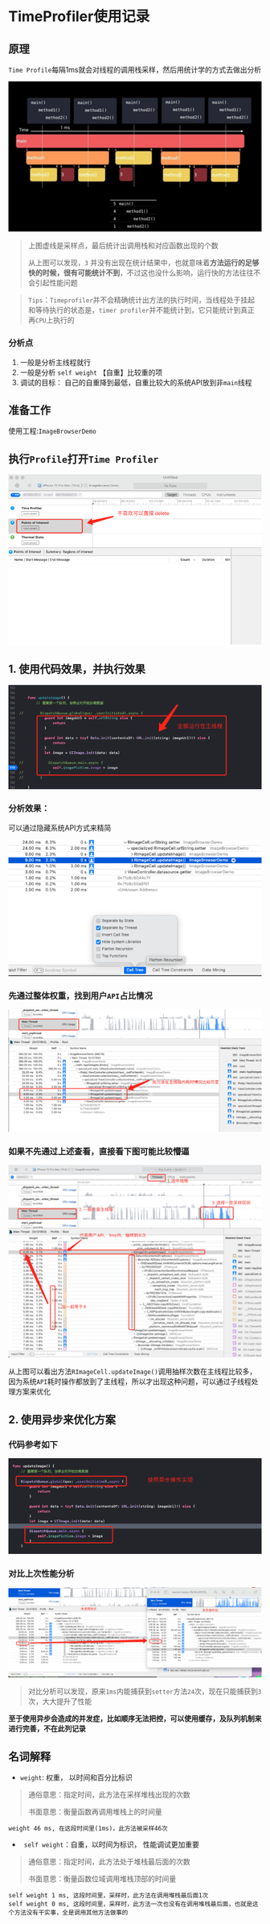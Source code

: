 # TimeProfiler使用记录

## 原理

`Time Profile`每隔1ms就会对线程的调用栈采样，然后用统计学的方式去做出分析

![TimeProfiler_01](../Images/TimeProfiler/TimeProfiler_01.jpg)

> 上图虚线是采样点，最后统计出调用栈和对应函数出现的个数
>
> 从上图可以发现，`3` 并没有出现在统计结果中，也就意味着<b>方法运行的足够快的时候，很有可能统计不到</b>，不过这也没什么影响，运行快的方法往往不会引起性能问题



> `Tips`：`Timeprofiler`并不会精确统计出方法的执行时间，当线程处于挂起和等待执行的状态是，`timer profiler`并不能统计到，它只能统计到真正再`CPU`上执行的





### 分析点

1. 一般是分析主线程就行
2. 一般是分析 `self weight` 【自重】比较重的项
3. 调试的目标： 自己的自重降到最低，自重比较大的系统API放到非`main`线程



## 准备工作
使用工程:`ImageBrowserDemo`

## 执行`Profile`打开`Time Profiler`

![TimeProfiler_02](../Images/TimeProfiler/TimeProfiler_02.png)



## 1. 使用代码效果，并执行效果

![TimeProfiler_03](../Images/TimeProfiler/TimeProfiler_03.png)



### 分析效果：
可以通过隐藏系统API方式来精简

![TimeProfiler_06](../Images/TimeProfiler/TimeProfiler_06.png)


### 先通过整体权重，找到用户`API`占比情况
![TimeProfiler_05](../Images/TimeProfiler/TimeProfiler_05.png)


### 如果不先通过上述查看，直接看下图可能比较懵逼

![TimeProfiler_04](../Images/TimeProfiler/TimeProfiler_04.png)

从上图可以看出方法`RImageCell.updateImage()`调用抽样次数在主线程比较多，因为系统`API`耗时操作都放到了主线程，所以才出现这种问题，可以通过子线程处理方案来优化

## 2. 使用异步来优化方案
### 代码参考如下
![TimeProfiler_08](../Images/TimeProfiler/TimeProfiler_08.png)


### 对比上次性能分析

![TimeProfiler_07](../Images/TimeProfiler/TimeProfiler_07.png)

> 对比分析可以发现，原来`1ms`内能捕获到`setter`方法`24`次，现在只能捕获到`3`次，大大提升了性能



<b>至于使用异步会造成的并发症，比如顺序无法把控，可以使用缓存，及队列机制来进行完善，不在此列记录</b>




## 名词解释

* `weight`: 权重， 以时间和百分比标识

> 通俗意思：指定时间，此方法在采样堆栈出现的次数
>
> 书面意思：衡量函数再调用堆栈上的时间量

```
weight 46 ms, 在这段时间里(1ms)，此方法被采样46次
```

* ` self weight`：自重，以时间为标识， 性能调试更加重要

> 通俗意思：指定时间，此方法处于堆栈最后面的次数
>
> 书面意思：衡量函数位域调用堆栈顶部的时间量

```
self weight 1 ms, 这段时间里，采样时，此方法在调用堆栈最后面1次
self weight 0 ms, 这段时间里，采样时，此方法一次也没有在调用堆栈最后面，也就是这个方法没有干实事，全是调用其他方法做事的
```

